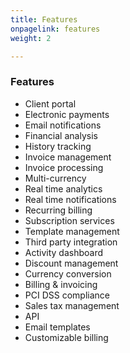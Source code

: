 ```yaml
---
title: Features
onpagelink: features
weight: 2

---
```


### **Features**

- Client portal
- Electronic payments
- Email notifications
- Financial analysis
- History tracking
- Invoice management
- Invoice processing
- Multi-currency
- Real time analytics
- Real time notifications
- Recurring billing
- Subscription services
- Template management
- Third party integration
- Activity dashboard
- Discount management
- Currency conversion
- Billing &amp; invoicing
- PCI DSS compliance
- Sales tax management
- API
- Email templates
- Customizable billing
 
